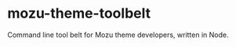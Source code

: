 mozu-theme-toolbelt
===================

Command line tool belt for Mozu theme developers, written in Node.
